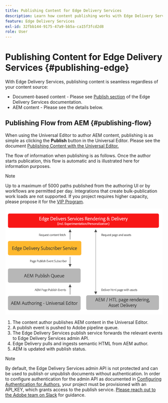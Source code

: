 ```yaml
---
title: Publishing Content for Edge Delivery Services
description: Learn how content publishing works with Edge Delivery Services and how to publish AEM content with Edge Delivery Services.
feature: Edge Delivery Services
exl-id: 32fbb144-9175-47a9-bb5a-ca15f3fcd2d8
role: User
---
```


# Publishing Content for Edge Delivery Services {#publishing-edge}

With Edge Delivery Services, publishing content is seamless regardless of your content source:

* Document-based content - Please see [Publish section](/help/edge/docs/authoring.md) of the Edge Delivery Services documentation.
* AEM content - Please see the details below.

## Publishing Flow from AEM {#publishing-flow}

When using the Universal Editor to author AEM content, publishing is as simple as clicking the **Publish** button in the Universal Editor. Please see the document [Publishing Content with the Universal Editor.](/help/sites-cloud/authoring/universal-editor/publishing.md)

The flow of information when publishing is as follows. Once the author starts publication, this flow is automatic and is illustrated here for information purposes.

>[!NOTE]
>
>Up to a maximum of 5000 paths published from the authoring UI or by workflows are permitted per day. Integrations that create bulk-publication work loads are not supported. If you project requires higher capacity, please propose it for the [VIP Program](https://www.aem.live/vip/intake).

![The flow of information when publishing from AEM to Edge Delivery Services](assets/publishing-flow.png)

1. The content author publishes AEM content in the Universal Editor.
1. A publish event is pushed to Adobe pipeline queue.
1. The Edge Delivery Services publish service forwards the relevant events to Edge Delivery Services admin API.
1. Edge Delivery pulls and ingests semantic HTML from AEM author.
1. AEM is updated with publish status.

>[!NOTE]
>
>By default, the Edge Delivery Services admin API is not protected and can be used to publish or unpublish documents without authentication. In order to configure authentication for the admin API as documented in [Configuring Authentication for Authors](https://www.aem.live/docs/authentication-setup-authoring), your project must be provisioned with an API_KEY, which grants access to the publish service. [Please reach out to the Adobe team on Slack](/help/edge/docs/slack.md) for guidance.

